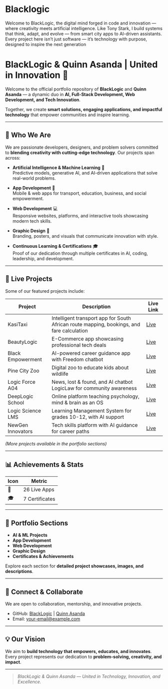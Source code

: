 # Blacklogic
Welcome to BlackLogic, the digital mind forged in code and innovation — where creativity meets artificial intelligence. Like Tony Stark, I build systems that think, adapt, and evolve — from smart city apps to AI-driven assistants. Every project here isn’t just software — it’s technology with purpose, designed to inspire the next generation 
# BlackLogic & Quinn Asanda | United in Innovation 🚀

Welcome to the official portfolio repository of **BlackLogic** and **Quinn Asanda** — a dynamic duo in **AI, Full-Stack Development, Web Development, and Tech Innovation**.  

Together, we create **smart solutions, engaging applications, and impactful technology** that empower communities and inspire learning.

---

## 🌟 Who We Are
We are passionate developers, designers, and problem solvers committed to **blending creativity with cutting-edge technology**. Our projects span across:

- **Artificial Intelligence & Machine Learning** 🤖  
  Predictive models, generative AI, and AI-driven applications that solve real-world problems.  

- **App Development** 📱  
  Mobile & web apps for transport, education, business, and social empowerment.  

- **Web Development** 💻  
  Responsive websites, platforms, and interactive tools showcasing modern tech skills.  

- **Graphic Design** 🎨  
  Branding, posters, and visuals that communicate innovation with style.  

- **Continuous Learning & Certifications** 🎓  
  Proof of our dedication through multiple certificates in AI, coding, leadership, and development.

---

## 🚀 Live Projects
Some of our featured projects include:

| Project | Description | Live Link |
|---------|-------------|-----------|
| KasiTaxi | Intelligent transport app for South African route mapping, bookings, and fare calculation | [Live](https://blacklogic-dev.github.io/KasiTaxi/) |
| BeautyLogic | E-Commerce app showcasing professional tech deals | [Live](https://blacklogic-dev.github.io/BeautyLogic/) |
| Black Empowerment | AI-powered career guidance app with Freedom chatbot | [Live](https://blacklogic-dev.github.io/BlackEmpowermentApplication/) |
| Pine City Zoo | Digital zoo to educate kids about wildlife | [Live](https://blacklogic-dev.github.io/PineCityZoo/) |
| Logic Force A04 | News, lost & found, and AI chatbot LogicLaw for community awareness | [Live](https://blacklogic-dev.github.io/LogicForceA04/) |
| DeepLogic School | Online platform teaching psychology, mind & brain as an OS | [Live](https://blacklogic-dev.github.io/DeepLogic) |
| Logic Science LMS | Learning Management System for grades 10-12, with AI support | [Live](https://blacklogic-dev.github.io/LogicScienceLMS/) |
| NewGen Innovators | Tech skills platform with AI guidance for career paths | [Live](https://blacklogic-dev.github.io/NewGen/) |

*(More projects available in the portfolio sections)*

---

## 📊 Achievements & Stats
| Icon | Metric |
|------|--------|
| 📱 | 26 Live Apps |
| 🎓 | 7 Certificates |

---

## 📂 Portfolio Sections
- **AI & ML Projects**  
- **App Development**  
- **Web Development**  
- **Graphic Design**  
- **Certificates & Achievements**  

Explore each section for **detailed project showcases, images, and descriptions**.

---

## 🔗 Connect & Collaborate
We are open to collaboration, mentorship, and innovative projects.  
- GitHub: [BlackLogic](https://github.com/blacklogic-dev) | [Quinn Asanda](https://github.com/quinnasanda)  
- Email: your-email@example.com  

---

## 💡 Our Vision
We aim to **build technology that empowers, educates, and innovates**. Every project represents our dedication to **problem-solving, creativity, and impact**.  

---

> *BlackLogic & Quinn Asanda — United in Technology, Innovation, and Excellence.*
